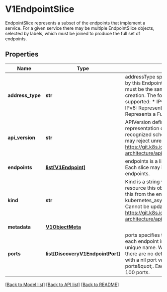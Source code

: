 # V1EndpointSlice

EndpointSlice represents a subset of the endpoints that implement a service. For a given service there may be multiple EndpointSlice objects, selected by labels, which must be joined to produce the full set of endpoints.

## Properties
Name | Type | Description | Notes
------------ | ------------- | ------------- | -------------
**address_type** | **str** | addressType specifies the type of address carried by this EndpointSlice. All addresses in this slice must be the same type. This field is immutable after creation. The following address types are currently supported: * IPv4: Represents an IPv4 Address. * IPv6: Represents an IPv6 Address. * FQDN: Represents a Fully Qualified Domain Name.   | 
**api_version** | **str** | APIVersion defines the versioned schema of this representation of an object. Servers should convert recognized schemas to the latest internal value, and may reject unrecognized values. More info: https://git.k8s.io/community/contributors/devel/sig-architecture/api-conventions.md#resources | [optional] 
**endpoints** | [**list[V1Endpoint]**](V1Endpoint.md) | endpoints is a list of unique endpoints in this slice. Each slice may include a maximum of 1000 endpoints. | 
**kind** | **str** | Kind is a string value representing the REST resource this object represents. Servers may infer this from the endpoint the kubernetes_asyncio.client submits requests to. Cannot be updated. In CamelCase. More info: https://git.k8s.io/community/contributors/devel/sig-architecture/api-conventions.md#types-kinds | [optional] 
**metadata** | [**V1ObjectMeta**](V1ObjectMeta.md) |  | [optional] 
**ports** | [**list[DiscoveryV1EndpointPort]**](DiscoveryV1EndpointPort.md) | ports specifies the list of network ports exposed by each endpoint in this slice. Each port must have a unique name. When ports is empty, it indicates that there are no defined ports. When a port is defined with a nil port value, it indicates \&quot;all ports\&quot;. Each slice may include a maximum of 100 ports. | [optional] 

[[Back to Model list]](../README.md#documentation-for-models) [[Back to API list]](../README.md#documentation-for-api-endpoints) [[Back to README]](../README.md)


